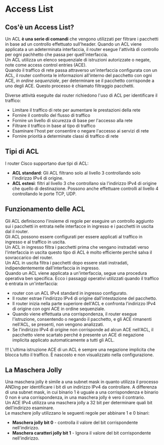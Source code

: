 # Access List

## Cos'è un Access List?
Un ACL **è una serie di comandi** che vengono utilizzati per filtrare i pacchetti in base ad un controllo effettuato sull'header. Quando un ACL viene applicata a un adeterminata interfaccia, il router esegue l'attività di controllo per ogni pachhetto che passa per quell'interfaccia.<br>
Un ACL utilizza un elenco sequenziale di istruzioni autorizzate o negate, note come access control entries (ACE).<br>
Quando il traffico di rete passa attraverso un'interfaccia configurata con un ACL, il router confronta le informazioni all'interno del pacchetto con ogni ACE, *in ordine sequenziale*, per determinare se il pacchetto corrisponde a uno degli ACE. Questo processo è chiamato filtraggio pacchetti. <br>

Diverse attività eseguite dai router richiedono l'uso di ACL per identificare il traffico: 
- Limitare il traffico di rete per aumentare le prestazioni della rete
- Fornire il controllo del flusso di traffico
- Fornire un livello di sicurezza di base per l'accesso alla rete
- Filtrare il traffico in base al tipo di traffico
- Esaminare l'host per consentire o negare l'accesso ai servizi di rete
- Fornire priorità a determinate classi di traffico di rete

## Tipi di ACL
I router Cisco supportano due tipi di ACL:
- **ACL standard**: Gli ACL filtrano solo al livello 3 controllando solo l'indirizzo IPv4 di origine.
- **ACL estesi**: filtri al livello 3 che controllano sia l'indirizzo IPv4 di origine che quello di destinazione. Possono anche effettuare controlli al livello 4 controllando le
porte TCP, UDP.

## Funzionamento delle ACL
Gli ACL definiscono l'insieme di regole per eseguire un controllo aggiunto sui i pacchetti in entrata nelle interfacce in ingresso e i pacchetti in uscita dal il router.<br> 
Gli ACL possono essere configurati per essere applicati al traffico in ingresso e al traffico in uscita.<br>
Un ACL in ingresso filtra i pacchetti prima che vengano instradati verso l'interfaccia in uscita questo tipo di ACL è molto efficiente perché salva il sovraccarico del router.<br>
Un ACL in uscita filtra i pacchetti dopo essere stati instradati, indipendentemente dall'interfaccia in ingresso.<br>
Quando un ACL viene applicata a un'interfaccia, segue una procedura operativa ben specifica. Ecco i passaggi operativi utilizzati quando il traffico è entrata in un'interfaccia:
- router con un ACL IPv4 standard in ingresso configurato.
- Il router estrae l'indirizzo IPv4 di origine dall'intestazione del pacchetto.
- Il router inizia nella parte superiore dell'ACL e confronta l'indirizzo IPv4 di origine con ogni ACE in ordine sequenziale.
- Quando viene effettuata una corrispondenza, il router esegue l'istruzione, consentendo o negando il pacchetto, e gli ACE rimanenti nell'ACL, se presenti, non vengono analizzati.
- Se l'indirizzo IPv4 di origine non corrisponde ad alcun ACE nell'ACL, il pacchetto viene scartato perché è presente un ACE di negazione implicita applicato automaticamente a tutti gli ACL.

!!! L'ultima istruzione ACE di un ACL è sempre una negazione implicita che blocca tutto il
traffico. È nascosto e non visualizzato nella configurazione.

## La Maschera Jolly

Una maschera jolly è simile a una subnet mask in quanto utilizza il processo ANDing per identificare i bit di un indirizzo IPv4 da controllare. A differenza di una subnet mask, in cui binario 1 è uguale a una corrispondenza e binario 0 non è una corrispondenza, in una maschera jolly è vero il contrario.<br>
Un ACE IPv4 utilizza una maschera jolly a 32 bit per determinare quali bit dell'indirizzo esaminare.<br>
Le maschere jolly utilizzano le seguenti regole per abbinare 1 e 0 binari:
- **Maschera jolly bit 0** - controlla il valore del bit corrispondente nell'indirizzo.
- **Maschera caratteri jolly bit 1** - Ignora il valore del bit corrispondente nell'indirizzo.

